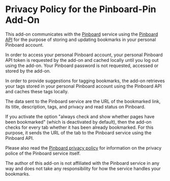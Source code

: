 Privacy Policy for the Pinboard-Pin Add-On
==========================================

This add-on communicates with the [Pinboard](https://pinboard.in/) service using the [Pinboard API](https://pinboard.in/api) for the purpose of storing and updating bookmarks in your personal Pinboard account.

In order to access your personal Pinboard account, your personal Pinboard API token is requested by the add-on and cached locally until you log out using the add-on. Your Pinboard password is not requested, accessed or stored by the add-on.

In order to provide suggestions for tagging bookmarks, the add-on retrieves your tags stored in your personal Pinboard account using the Pinboard API and caches these tags locally.

The data sent to the Pinboard service are the URL of the bookmarked link, its title, description, tags, and privacy and read status on Pinboard.

If you activate the option "always check and show whether pages have been bookmarked" (which is deactivated by default), then the add-on checks for every tab whether it has been already bookmarked. For this purpose, it sends the URL of the tab to the Pinboard service using the Pinboard API.

Please also read the [Pinboard privacy policy](https://pinboard.in/privacy/) for information on the privacy police of the Pinboard service itself.

The author of this add-on is not affiliated with the Pinboard service in any way and does not take any responsibility for how the service handles your bookmarks.
